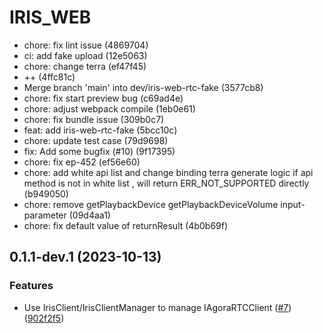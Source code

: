 # IRIS_WEB

* chore: fix lint issue (4869704)
* ci: add fake upload (12e5063)
* chore: change terra (ef47f45)
* ++ (4ffc81c)
* Merge branch 'main' into dev/iris-web-rtc-fake (3577cb8)
* chore: fix start preview bug (c69ad4e)
* chore: adjust webpack compile (1eb0e61)
* chore: fix bundle issue (309b0c7)
* feat: add iris-web-rtc-fake (5bcc10c)
* chore: update test case (79d9698)
* fix: Add some bugfix (#10) (9f17395)
* chore: fix ep-452 (ef56e60)
* chore: add white api list and change binding terra generate logic if api method is not in white list , will return ERR_NOT_SUPPORTED directly (b949050)
* chore: remove getPlaybackDevice getPlaybackDeviceVolume input-parameter (09d4aa1)
* chore: fix default value of returnResult (4b0b69f)

## 0.1.1-dev.1 (2023-10-13)


### Features

* Use IrisClient/IrisClientManager to manage IAgoraRTCClient  ([#7](https://github.com/AgoraIO-Extensions/iris_web/issues/7)) ([902f2f5](https://github.com/AgoraIO-Extensions/iris_web/commit/902f2f536604ba59a3a3db0e6b75fa62b801d037))